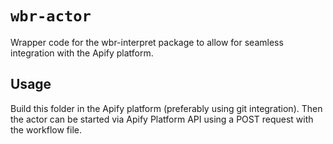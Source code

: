 # `wbr-actor`

Wrapper code for the wbr-interpret package to allow for seamless integration with the Apify platform.

## Usage

Build this folder in the Apify platform (preferably using git integration). 
Then the actor can be started via Apify Platform API using a POST request with the workflow file.